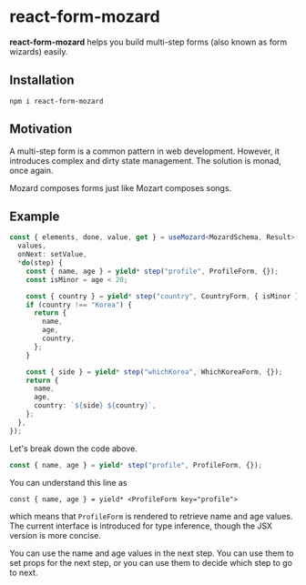 # react-form-mozard

**react-form-mozard** helps you build multi-step forms (also known as form wizards) easily.

## Installation
```shell
npm i react-form-mozard
```

## Motivation

A multi-step form is a common pattern in web development. However, it introduces complex and dirty state management. The solution is monad, once again.

Mozard composes forms just like Mozart composes songs.

## Example

```ts
const { elements, done, value, get } = useMozard<MozardSchema, Result>({
  values,
  onNext: setValue,
  *do(step) {
    const { name, age } = yield* step("profile", ProfileForm, {});
    const isMinor = age < 20;

    const { country } = yield* step("country", CountryForm, { isMinor });
    if (country !== "Korea") {
      return {
        name,
        age,
        country,
      };
    }

    const { side } = yield* step("whichKorea", WhichKoreaForm, {});
    return {
      name,
      age,
      country: `${side} ${country}`,
    };
  },
});
```

Let's break down the code above.
```ts
const { name, age } = yield* step("profile", ProfileForm, {});
```
You can understand this line as
```tsx
const { name, age } = yield* <ProfileForm key="profile">
```

which means that `ProfileForm` is rendered to retrieve name and age values. 
The current interface is introduced for type inference, though the JSX version is more concise.


You can use the name and age values in the next step.
You can use them to set props for the next step, or you can use them to decide which step to go to next.